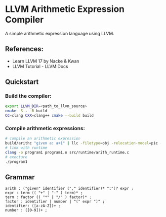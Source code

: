 # LLVM Arithmetic Expression Compiler

A simple arithmetic expression language using LLVM.

## References:
- Learn LLVM 17 by Nacke & Kwan
- LLVM Tutorial - LLVM Docs


## Quickstart

### Build the compiler:

```bash
export LLVM_DIR=<path_to_llvm_source>
cmake -S . -B build
CC=clang CXX=clang++ cmake --build build
```

### Compile arithmetic expressions:

```bash
# compile an arithmetic expression
build/arithc "given a: a+1" | llc -filetype=obj -relocation-model=pic -o=program1.o
# link with runtime
clang -o program1 program1.o src/runtime/arith_runtime.c
# execture
./program1
```


## Grammar

```EBNF
arith : ("given" identifier ("," identifier)* ":")? expr ;
expr : term (( "+" | "-" ) term)* ;
term : factor (( "*" | "/" ) factor)* ;
factor : identifier | number | "(" expr ")" ;
identifier: ([a-zA-Z])+ ;
number : ([0-9])+ ;
```


